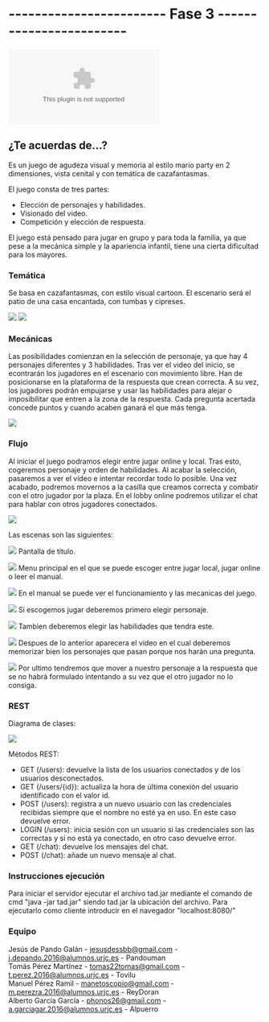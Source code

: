 # ------------------------ Fase 3 ------------------------
![Documento de diseño de juego](https://github.com/ReyDoran/JR-Grupo-H/blob/master/Documento%20de%20dise%C3%B1o%20GDD.docx)
## ¿Te acuerdas de...?
Es un juego de agudeza visual y memoria al estilo mario party en 2 dimensiones, vista cenital y con temática de cazafantasmas.  

El juego consta de tres partes:
 - Elección de personajes y habilidades.
 - Visionado del video.
 - Competición y elección de respuesta.

El juego está pensado para jugar en grupo y para toda la familia, ya que pese a la mecánica simple y la apariencia infantil, tiene una cierta dificultad para los mayores.

### Temática

Se basa en cazafantasmas, con estilo visual cartoon. El escenario será el patio de una casa encantada, con tumbas y cipreses. 
  
![](https://cdn.wallpapersafari.com/9/44/to1XbJ.jpg)
![](https://art.ngfiles.com/images/654000/654628_frybrix_dark-graveyard.jpg?f1540491044)
  
### Mecánicas 

Las posibilidades comienzan en la selección de personaje, ya que hay 4 personajes diferentes y 3 habilidades. Tras ver el video del inicio, se econtrarán los jugadores en el escenario con movimiento libre. Han de posicionarse en la plataforma de la respuesta que crean correcta. A su vez, los jugadores podrán empujarse y usar las habilidades para alejar o imposibilitar que entren a la zona de la respuesta. Cada pregunta acertada concede puntos y cuando acaben ganará el que más tenga.

![](https://i.ytimg.com/vi/E1wNFj1l7kk/maxresdefault.jpg)  

### Flujo 

Al iniciar el juego podramos elegir entre jugar online y local. Tras esto, cogeremos personaje y orden de habilidades. Al acabar la selección, pasaremos a ver el vídeo e intentar recordar todo lo posible. Una vez acabado, podremos movernos a la casilla que creamos correcta y combatir con el otro jugador por la plaza. En el lobby online podremos utilizar el chat para hablar con otros jugadores conectados.
  
![](https://imgur.com/gXpEmyl.png)  

Las escenas son las siguientes:



![](https://i.imgur.com/Mz7RBgp.png)
Pantalla de título.



![](https://i.imgur.com/a9vqgm9.png)
Menu principal en el que se puede escoger entre jugar local, jugar online o leer el manual.



![](https://i.imgur.com/byDtPdc.png)
En el manual se puede ver el funcionamiento y las mecanicas del juego. 



![](https://i.imgur.com/QBTqkMe.png)
Si escogemos jugar deberemos primero elegir personaje.



![](https://i.imgur.com/0Tv4DHE.png)
Tambien deberemos elegir las habilidades que tendra este.



![](https://i.imgur.com/bb3vPbb.png)
Despues de lo anterior aparecera el video en el cual deberemos memorizar bien los personajes que pasan porque nos harán una pregunta.



![](https://i.imgur.com/zoeGQvD.png)
Por ultimo tendremos que mover a nuestro personaje a la respuesta que se no habrá formulado intentando a su vez que el otro jugador no lo consiga.

### REST

Diagrama de clases:

![](https://imgur.com/nmznR5m.png)

Métodos REST:
- GET (/users): devuelve la lista de los usuarios conectados y de los usuarios desconectados.
- GET (/users/{id}): actualiza la hora de última conexión del usuario identificado con el valor id.
- POST (/users): registra a un nuevo usuario con las credenciales recibidas siempre que el nombre no esté ya en uso. En este caso devuelve error.
- LOGIN (/users): inicia sesión con un usuario si las credenciales son las correctas y si no está ya conectado, en otro caso devuelve error.
- GET (/chat): devuelve los mensajes del chat.
- POST (/chat): añade un nuevo mensaje al chat.


### Instrucciones ejecución

Para iniciar el servidor ejecutar el archivo tad.jar mediante el comando de cmd "java -jar tad.jar" siendo tad.jar la ubicación del archivo. Para ejecutarlo como cliente introducir en el navegador "localhost:8080/"


### Equipo

Jesús de Pando Galán - jesusdessbb@gmail.com - j.depando.2016@alumnos.urjc.es - Pandouman   
Tomás Pérez Martínez - tomas22tomas@gmail.com - t.perez.2016@alumnos.urjc.es - Tovilu  
Manuel Pérez Ramil - manetoscopio@gmail.com - m.perezra.2016@alumnos.urjc.es - ReyDoran  
Alberto García García - phonos26@gmail.com - a.garciagar.2016@alumnos.urjc.es - Alpuerro  
